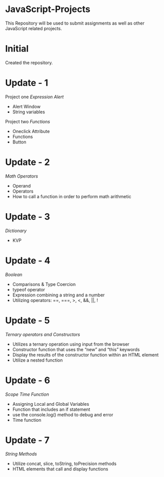 # JavaScript-Projects
This Repository will be used to submit assignments as well as other JavaScript related projects.

# Initial
Created the repository. 

# Update - 1

Project one 
*Expression Alert*
- Alert Window
- String variables

Project two
*Functions*
- Oneclick Attribute
- Functions
- Button

# Update - 2
*Math Operators*
- Operand
- Operators 
- How to call a function in order to perform math arithmetic

# Update - 3
*Dictionary*
- KVP

# Update - 4
*Boolean*
- Comparisons & Type Coercion
- typeof operator
- Expression combining a string and a number
- Utilizing operators: ==, ===, >, <, &&, ||, !

# Update - 5
*Ternary operators and Constructors*
- Utilizes a ternary operation using input from the browser
- Constructor function that uses the “new” and “this” keywords
- Display the results of the constructor function within an HTML element
- Utilize a nested function

# Update - 6
*Scope Time Function*
- Assigning Local and Global Variables
- Function that includes an if statement
- use the console.log() method to debug and error
- Time function

# Update - 7
*String Methods*
- Utilize concat, slice, toString, toPrecision methods
- HTML elements that call and display functions
